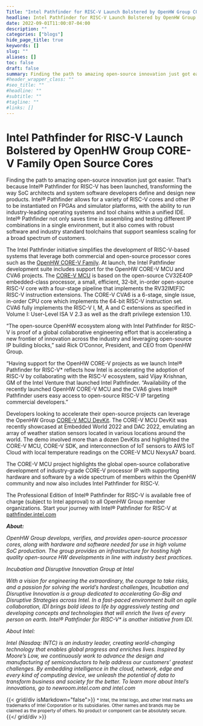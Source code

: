 ```yaml
---
Title: "Intel Pathfinder for RISC-V Launch Bolstered by OpenHW Group CORE-V Family Open Source Cores"
headline: Intel Pathfinder for RISC-V Launch Bolstered by OpenHW Group CORE-V Family Open Source Cores
date: 2022-09-01T11:00:07-04:00
description: ""
categories: ["blogs"]
hide_page_title: true
keywords: []
slug: ""
aliases: []
toc: false
draft: false
summary: Finding the path to amazing open-source innovation just got easier. That’s because Intel® Pathfinder for RISC-V has been launched, transforming the way SoC architects and system software developers define and design new products. Intel® Pathfinder allows for a variety of RISC-V cores and other IP to be instantiated on FPGAs and simulator platforms, with the ability to run industry-leading operating systems and tool chains within a unified IDE.
#header_wrapper_class: ""
#seo_title: ""
#headline: ""
#subtitle: ""
#tagline: ""
#links: []
---
```

# Intel Pathfinder for RISC-V Launch Bolstered by OpenHW Group CORE-V Family Open Source Cores

Finding the path to amazing open-source innovation just got easier. That’s because Intel® Pathfinder for RISC-V has been launched, transforming the way SoC architects and system software developers define and design new products. Intel® Pathfinder allows for a variety of RISC-V cores and other IP to be instantiated on FPGAs and simulator platforms, with the ability to run industry-leading operating systems and tool chains within a unified IDE. Intel® Pathfinder not only saves time in assembling and testing different IP combinations in a single environment, but it also comes with robust software and industry standard toolchains that support seamless scaling for a broad spectrum of customers.

The Intel Pathfinder initiative simplifies the development of RISC-V-based systems that leverage both commercial and open-source processor cores such as the [OpenHW CORE-V Family](https://github.com/openhwgroup/core-v-cores).  At launch, the Intel Pathfinder development suite includes support for the OpenHW CORE-V MCU and CVA6 projects. The [CORE-V MCU](https://github.com/openhwgroup/core-v-mcu) is based on the open-source CV32E40P embedded-class processor, a small, efficient, 32-bit, in-order open-source RISC-V core with a four-stage pipeline that implements the RV32IM[F]C RISC-V instruction extensions.  The CORE-V CVA6 is a 6-stage, single issue, in-order CPU core which implements the 64-bit RISC-V instruction set. CVA6 fully implements the RISC-V I, M, A and C extensions as specified in Volume I: User-Level ISA V 2.3 as well as the draft privilege extension 1.10.

“The open-source OpenHW ecosystem along with Intel Pathfinder for RISC-V is proof of a global collaborative engineering effort that is accelerating a new frontier of innovation across the industry and leveraging open-source IP building blocks,” said Rick O’Connor, President, and CEO from OpenHW Group.

“Having support for the OpenHW CORE-V projects as we launch Intel® Pathfinder for RISC-V* reflects how Intel is accelerating the adoption of RISC-V by collaborating with the RISC-V ecosystem, said Vijay Krishnan, GM of the Intel Venture that launched Intel Pathfinder.  “Availability of the recently launched OpenHW CORE-V MCU and the CVA6 gives Intel® Pathfinder users easy access to open-source RISC-V IP targeting commercial developers.”

Developers looking to accelerate their open-source projects can leverage the OpenHW Group [CORE-V MCU DevKit](https://www.openhwgroup.org/core-v-devkits/).  The CORE-V MCU DevKit was recently showcased at Embedded World 2022 and DAC 2022, emulating an array of weather station sensors located in various locations around the world. The demo involved more than a dozen DevKits and highlighted the CORE-V MCU, CORE-V SDK, and interconnection of IoT sensors to AWS IoT Cloud with local temperature readings on the CORE-V MCU NexysA7 board. 

The CORE-V MCU project highlights the global open-source collaborative development of industry-grade CORE-V processor IP with supporting hardware and software by a wide spectrum of members within the OpenHW community and now also includes Intel Pathfinder for RISC-V.

The Professional Edition of Intel® Pathfinder for RISC-V is available free of charge (subject to Intel approval) to all OpenHW Group member organizations. Start your journey with Intel® Pathfinder for RISC-V at [pathfinder.intel.com](https://pathfinder.intel.com/)

***About:***

*OpenHW Group develops, verifies, and provides open-source processor cores, along with hardware and software needed for use in high volume SoC production. The group provides an infrastructure for hosting high quality open-source HW developments in line with industry best practices.*

*Incubation and Disruptive Innovation Group at Intel*

*With a vision for engineering the extraordinary, the courage to take risks, and a passion for solving the world’s hardest challenges, Incubation and Disruptive Innovation is a group dedicated to accelerating Go-Big and Disruptive Strategies across Intel. In a fast-paced environment built on agile collaboration, IDI brings bold ideas to life by aggressively testing and developing concepts and technologies that will enrich the lives of every person on earth. Intel® Pathfinder for RISC-V\* is another initiative from IDI.*

*About Intel:*

*Intel (Nasdaq: INTC) is an industry leader, creating world-changing technology that enables global progress and enriches lives. Inspired by Moore’s Low, we continuously work to advance the design and manufacturing of semiconductors to help address our customers’ greatest challenges. By embedding intelligence in the cloud, network, edge and every kind of computing device, we unleash the potential of data to transform business and society for the better. To learn more about Intel’s innovations, go to newroom.intel.com and intel.com*


{{< grid/div isMarkdown="false">}}
    <small class="small">
        * Intel, the Intel logo, and other Intel marks are trademarks of Intel Corporation or its subsidiaries. Other names and brands may be claimed as the property of others. No product or component can be absolutely secure.
    </small>
{{</ grid/div >}}


